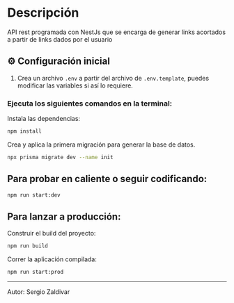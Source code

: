 

# Descripción

API rest programada con NestJs que se encarga de generar links acortados a partir de links dados por el usuario

## ⚙️ Configuración inicial

1. Crea un archivo `.env` a partir del archivo de `.env.template`, puedes modificar las variables si así lo requiere.

### Ejecuta los siguientes comandos en la terminal:

Instala las dependencias:
```bash
npm install
```
Crea y aplica la primera migración para generar la base de datos.
```bash
npx prisma migrate dev --name init
```
## Para probar en caliente o seguir codificando:

```bash
npm run start:dev
```

## Para lanzar a producción:
Construir el build del proyecto:
```bash
npm run build
```
Correr la aplicación compilada:
```bash
npm run start:prod
```

----


Autor:  Sergio Zaldivar